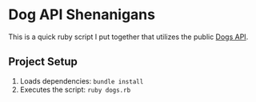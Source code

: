 # Dog API Shenanigans

This is a quick ruby script I put together that utilizes the public [Dogs API](https://dog.ceo/dog-api/).

## Project Setup

1. Loads dependencies: `bundle install`
2. Executes the script: `ruby dogs.rb`
